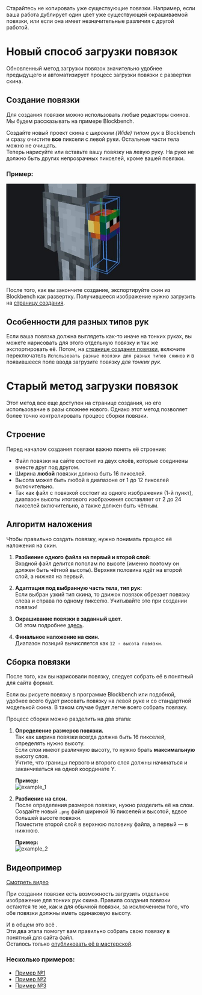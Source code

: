 <Tip>
Старайтесь не копировать уже существующие повязки. Например, если ваша работа дублирует один цвет уже существующей окрашиваемой повязки, или если она имеет незначительные различия с другой работой.
</Tip>

# Новый способ загрузки повязок
Обновленный метод загрузки повязок значительно удобнее предыдущего и автоматизирует процесс загрузки повязки с развертки скина.

## Создание повязки
Для создания повязки можно использовать любые редакторы скинов. Мы будем рассказывать на примере Blockbench.

Создайте новый проект скина с *широким (Wide) типом рук* в Blockbench и сразу очистите **все** пиксели с левой руки. Остальные части тела можно не очищать.  
Теперь нарисуйте или вставьте вашу повязку на левую руку. На руке не должно быть других непрозрачных пикселей, кроме вашей повязки.  

### Пример:  
![](/images/bandage/bb-ex.jpg)

После того, как вы закончите создание, экспортируйте скин из Blockbench как развертку. Получившееся изображение нужно загрузить на [страницу создания](/workshop/create).

## Особенности для разных типов рук
Если ваша повязка должна выглядеть как-то иначе на тонких руках, вы можете нарисовать для этого отдельную повязку и так же экспортировать её. Потом, на [странице создания повязки](/workshop/create), включите переключатель `Использовать разные повязки для разных типов скинов` и в появившееся поле ввода загрузите повязку *для тонких рук*.

# Старый метод загрузки повязок

Этот метод все еще доступен на странице создания, но его использование в разы сложнее нового. Однако этот метод позволяет более точно контролировать процесс сборки повязки.

## Строение

Перед началом создания повязки важно понять её строение:

- Файл повязки на сайте состоит из двух слоёв, которые соединены вместе друг под другом.  
- Ширина **любой** повязки должна быть 16 пикселей.  
- Высота может быть любой в диапазоне от 1 до 12 пикселей включительно.  
- Так как файл с повязкой состоит из одного изображения (1-й пункт), диапазон высоты итогового изображения составляет от 2 до 24 пикселей включительно, а также должен быть чётным.

## Алгоритм наложения

Чтобы правильно создать повязку, нужно понимать процесс её наложения на скин.

1. **Разбиение одного файла на первый и второй слой:**  
   Входной файл делится пополам по высоте (именно поэтому он должен быть чётной высоты). Верхняя половина идёт на второй слой, а нижняя на первый.

2. **Адаптация под выбранную часть тела, тип рук:**  
   Если выбран узкий тип скина, то движок повязок обрезает повязку слева и справа по одному пикселю. Учитывайте это при создании повязки!

3. **Окрашивание повязки в заданный цвет.**  
   Об этом подробнее [здесь](/blog/colorable).

4. **Финальное наложение на скин.**  
   Диапазон позиций вычисляется как `12 - высота повязки`.


## Сборка повязки

После того, как вы нарисовали повязку, следует собрать её в понятный для сайта формат.

<Tip> 
Если вы рисуете повязку в программе Blockbench или подобной, удобнее всего будет рисовать повязку на левой руке и со стандартной моделькой скина. В таком случае будет легче всего собрать повязку.
</Tip>

Процесс сборки можно разделить на два этапа:

1. **Определение размеров повязки.**  
   Так как ширина повязки всегда должна быть 16 пикселей, определять нужно высоту.  
   Если слои имеют различную высоту, то нужно брать **максимальную** высоту слоя.  
   Учтите, что границы первого и второго слоя должны начинаться и заканчиваться на одной координате Y.  

   **Пример:**  
   ![example_1](/static/tutorials/tutorial_1.png)

2. **Разбиение на слои.**  
   После определения размеров повязки, нужно разделить её на слои.  
   Создайте новый `.png` файл шириной 16 пикселей и высотой, вдвое большей высоте повязки.  
   Поместите второй слой в верхнюю половину файла, а первый — в нижнюю.  

   **Пример:**  
   ![example_2](/static/tutorials/tutorial_2.png)


## Видеопример
[Смотреть видео](/static/tutorials/video.mp4)

<Tip> 
При создании повязки есть возможность загрузить отдельное изображение для тонких рук скина. Правила создания повязки остаются те же, как и для обычной повязки, за исключением того, что обе повязки должны иметь одинаковую высоту.
</Tip>


И в общем это всё <Emote name="pwgood3" height="2em"></Emote>  .  
Эти два этапа помогут вам правильно собрать свою повязку в понятный для сайта файл.  
Осталось только [опубликовать её в мастерской](/workshop/create).


### Несколько примеров:

- [Пример №1](/static/tutorials/examples/ex_1.png)  
- [Пример №2](/static/tutorials/examples/ex_2.png)  
- [Пример №3](/static/tutorials/examples/ex_3.png)  
